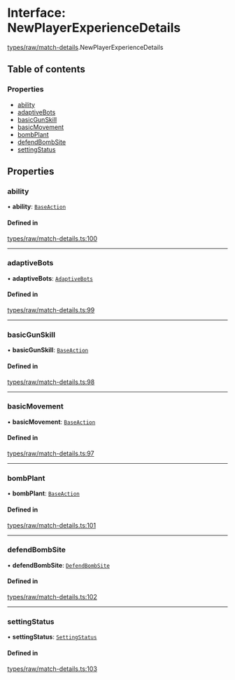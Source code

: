 # Interface: NewPlayerExperienceDetails

[types/raw/match-details](../modules/types_raw_match_details.md).NewPlayerExperienceDetails

## Table of contents

### Properties

- [ability](types_raw_match_details.NewPlayerExperienceDetails.md#ability)
- [adaptiveBots](types_raw_match_details.NewPlayerExperienceDetails.md#adaptivebots)
- [basicGunSkill](types_raw_match_details.NewPlayerExperienceDetails.md#basicgunskill)
- [basicMovement](types_raw_match_details.NewPlayerExperienceDetails.md#basicmovement)
- [bombPlant](types_raw_match_details.NewPlayerExperienceDetails.md#bombplant)
- [defendBombSite](types_raw_match_details.NewPlayerExperienceDetails.md#defendbombsite)
- [settingStatus](types_raw_match_details.NewPlayerExperienceDetails.md#settingstatus)

## Properties

### ability

• **ability**: [`BaseAction`](types_raw_match_details.BaseAction.md)

#### Defined in

[types/raw/match-details.ts:100](https://github.com/jameslinimk/unofficial-valorant-api/blob/3123117/package/src/types/raw/match-details.ts#L100)

___

### adaptiveBots

• **adaptiveBots**: [`AdaptiveBots`](types_raw_match_details.AdaptiveBots.md)

#### Defined in

[types/raw/match-details.ts:99](https://github.com/jameslinimk/unofficial-valorant-api/blob/3123117/package/src/types/raw/match-details.ts#L99)

___

### basicGunSkill

• **basicGunSkill**: [`BaseAction`](types_raw_match_details.BaseAction.md)

#### Defined in

[types/raw/match-details.ts:98](https://github.com/jameslinimk/unofficial-valorant-api/blob/3123117/package/src/types/raw/match-details.ts#L98)

___

### basicMovement

• **basicMovement**: [`BaseAction`](types_raw_match_details.BaseAction.md)

#### Defined in

[types/raw/match-details.ts:97](https://github.com/jameslinimk/unofficial-valorant-api/blob/3123117/package/src/types/raw/match-details.ts#L97)

___

### bombPlant

• **bombPlant**: [`BaseAction`](types_raw_match_details.BaseAction.md)

#### Defined in

[types/raw/match-details.ts:101](https://github.com/jameslinimk/unofficial-valorant-api/blob/3123117/package/src/types/raw/match-details.ts#L101)

___

### defendBombSite

• **defendBombSite**: [`DefendBombSite`](types_raw_match_details.DefendBombSite.md)

#### Defined in

[types/raw/match-details.ts:102](https://github.com/jameslinimk/unofficial-valorant-api/blob/3123117/package/src/types/raw/match-details.ts#L102)

___

### settingStatus

• **settingStatus**: [`SettingStatus`](types_raw_match_details.SettingStatus.md)

#### Defined in

[types/raw/match-details.ts:103](https://github.com/jameslinimk/unofficial-valorant-api/blob/3123117/package/src/types/raw/match-details.ts#L103)
